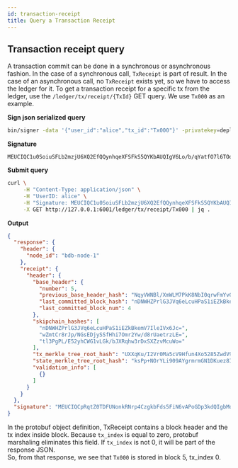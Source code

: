 ```yaml
---
id: transaction-receipt
title: Query a Transaction Receipt
---
```


## Transaction receipt query
A transaction commit can be done in a synchronous or asynchronous fashion. In the case of a synchronous call, `TxReceipt` is part of result. In the case of an asynchronous call, no `TxReceipt` exists yet, so we have to access the ledger for it.
To get a transaction receipt for a specific tx from the ledger, use the `/ledger/tx/receipt/{TxId}` GET query. 
We use `Tx000` as an example. 

**Sign json serialized query**
```sh
bin/signer -data '{"user_id":"alice","tx_id":"Tx000"}' -privatekey=deployment/sample/crypto/alice/alice.key
```

**Signature**
```
MEUCIQC1u0SoiuSFLb2mzjU6XQ2EfQQynhqeXFSFkS5QYKbAUQIgV6Lo/b/qYatfO7l6TOolQD9HOBI+PkyptKor68GA8bE=
```

**Submit query**
```sh
curl \
     -H "Content-Type: application/json" \
     -H "UserID: alice" \
     -H "Signature: MEUCIQC1u0SoiuSFLb2mzjU6XQ2EfQQynhqeXFSFkS5QYKbAUQIgV6Lo/b/qYatfO7l6TOolQD9HOBI+PkyptKor68GA8bE=" \
     -X GET http://127.0.0.1:6001/ledger/tx/receipt/Tx000 | jq .
```

**Output**
```json
{
  "response": {
    "header": {
      "node_id": "bdb-node-1"
    },
    "receipt": {
      "header": {
        "base_header": {
          "number": 5,
          "previous_base_header_hash": "NqyVWNBl/XmWLM7PkK8NbI0qrwFmYvGHSTc03vj/zus=",
          "last_committed_block_hash": "nDNWHZPrlG3JVq6eLcuHPaS1iEZkBkemV7IleIVx6Jc=",
          "last_committed_block_num": 4
        },
        "skipchain_hashes": [
          "nDNWHZPrlG3JVq6eLcuHPaS1iEZkBkemV7IleIVx6Jc=",
          "wZmtCr8rJp/NGsEDjySSfHhi7Omr2Yw/d8rUaetrzLE=",
          "tl3PgPL/E52yhCWG1vLGk/bJXRqhw3rDxSXZzvMcuWo="
        ],
        "tx_merkle_tree_root_hash": "UXXqKu/I2Vr0Ma5cV9Hfun4Xo5285ZwdV9jcKspTnJo=",
        "state_merkle_tree_root_hash": "ksPp+NOrYLi909AYgrmrmGN1DKuez8ItpRJeLFpWy9g=",
        "validation_info": [
          {}
        ]
      }
    }
  },
  "signature": "MEUCIQCpRqtZ0TDFUNonkRNrp4CzgkbFds5FiN6vAPoGDp3kdQIgbMo4xec6LYhg1ji+HhG12xho2qbfDWfWa7DPp31d5HI="
}
```

In the protobuf object definition, TxReceipt contains a block header and the tx index inside block. Because `tx_index` is equal to zero, protobuf marshaling eliminates this field. If `tx_index` is not 0, it will be part of the response JSON.  
So, from that response, we see that `Tx000` is stored in block 5, tx_index 0.


